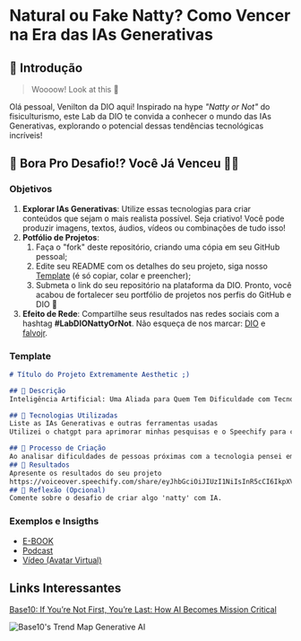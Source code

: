 # Natural ou Fake Natty? Como Vencer na Era das IAs Generativas

## 🚀 Introdução

> Woooow! Look at this 👀

Olá pessoal, Venilton da DIO aqui! Inspirado na hype _"Natty or Not"_ do fisiculturismo, este Lab da DIO te convida a conhecer o mundo das IAs Generativas, explorando o potencial dessas tendências tecnológicas incríveis!

## 🎯 Bora Pro Desafio!? Você Já Venceu 💪🤓

### Objetivos

1. **Explorar IAs Generativas**: Utilize essas tecnologias para criar conteúdos que sejam o mais realista possível. Seja criativo! Você pode produzir imagens, textos, áudios, vídeos ou combinações de tudo isso!
1. **Potfólio de Projetos**:
    1. Faça o "fork" deste repositório, criando uma cópia em seu GitHub pessoal;
    2. Edite seu README com os detalhes do seu projeto, siga nosso [Template](#template) (é só copiar, colar e preencher);
    3. Submeta o link do seu repositório na plataforma da DIO. Pronto, você acabou de fortalecer seu portfólio de projetos nos perfis do GitHub e DIO 🚀
1. **Efeito de Rede**: Compartilhe seus resultados nas redes sociais com a hashtag **#LabDIONattyOrNot**. Não esqueça de nos marcar: [DIO](https://www.linkedin.com/school/dio-makethechange) e [falvojr](https://www.linkedin.com/in/falvojr).

### Template

```markdown
# Título do Projeto Extremamente Aesthetic ;)

## 📒 Descrição
Inteligência Artificial: Uma Aliada para Quem Tem Dificuldade com Tecnologia" apresenta, de forma simples e prática, como a IA pode facilitar o dia a dia, mesmo para quem tem pouca experiência com tecnologia

## 🤖 Tecnologias Utilizadas
Liste as IAs Generativas e outras ferramentas usadas
Utilizei o chatgpt para aprimorar minhas pesquisas e o Speechify para criação do podcast.

## 🧐 Processo de Criação
Ao analisar dificuldades de pessoas próximas com a tecnologia pensei em formas que a ia pode ajuda- las , que seja simples e prático 
## 🚀 Resultados
Apresente os resultados do seu projeto
https://voiceover.speechify.com/share/eyJhbGciOiJIUzI1NiIsInR5cCI6IkpXVCJ9.eyJwcm9qZWN0SWQiOiIyRmg0VWRSdGtka3RkNEpOYTE3ZkR1IiwiYWNjZXNzTGV2ZWwiOiJWaWV3ZXIiLCJpYXQiOjE3MzM3OTAzODAsImV4cCI6MTczNjM4MjM4MH0.EK1eabXvDBWVZWcPx8Cf9yCu3TOzzIHkJVHIeve-t-Y
## 💭 Reflexão (Opcional)
Comente sobre o desafio de criar algo 'natty' com IA.
```

### Exemplos e Insigths

- [E-BOOK](/exemplos/E-BOOK.md)
- [Podcast](/exemplos/PODCAST.md)
- [Vídeo (Avatar Virtual)](/exemplos/VIDEO.md)

## Links Interessantes

[Base10: If You’re Not First, You’re Last: How AI Becomes Mission Critical](https://base10.vc/post/generative-ai-mission-critical/)

![Base10's Trend Map Generative AI](https://github.com/digitalinnovationone/lab-natty-or-not/assets/730492/f4df26e8-f8f7-4419-8252-c69d73ea930c)
